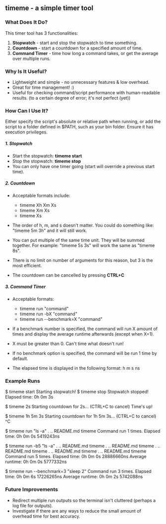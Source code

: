 ## timeme - a simple timer tool

### What Does It Do?

This timer tool has 3 functionalities:

1. **Stopwatch** - start and stop the stopwatch to time something.
2. **Countdown** - start a countdown for a specified amount of time.
3. **Command Timer** - time how long a command takes, or get the average over multiple runs.

### Why Is It Useful?

- Lightweight and simple - no unnecessary features & low overhead.
- Great for time management! :)
- Useful for checking command/script performance with human-readable results.
(to a certain degree of error; it's not perfect (yet))

### How Can I Use It?

Either specify the script's absolute or relative path when running, or add the script to a folder defined in $PATH, such as your bin folder. Ensure it has execution privileges.

##### 1. Stopwatch
- Start the stopwatch: **timeme start**
- Stop the stopwatch: **timeme stop**
- You can only have one timer going (start will override a previous start time).

##### 2. Countdown
- Acceptable formats include:
	- timeme Xh Xm Xs
	- timeme Xm Xs
	- timeme Xs

- The order of h, m, and s doesn't matter. You could do something like: "timeme 5m 3h" and it will still work.

- You can put multiple of the same time unit. They will be summed together.
For example: "timeme 5s 3s" will work the same as "timeme 8s".

- There is no limit on number of arguments for this reason, but 3 is the most efficient.

- The countdown can be cancelled by pressing **CTRL+C**

##### 3. Command Timer
- Acceptable formats:
	- timeme run "command"
	- timeme run -bX "command"
	- timeme run --benchmark=X "command"

- If a benchmark number is specified, the command will run X amount of times and display the average runtime afterwards (except when X=1). 

- X must be greater than 0. Can't time what doesn't run!

- If no benchmark option is specified, the command will be run 1 time by default.

- The elapsed time is displayed in the following format: h m s ns

### Example Runs
$ timeme start
Starting stopwatch!
$ timeme stop
Stopwatch stopped! Elapsed time: 0h 0m 3s


$ timeme 2s
Starting countdown for 2s... (CTRL+C to cancel)
Time's up!


$ timeme 1h 5m 3s
Starting countdown for 1h 5m 3s... (CTRL+C to cancel)
^C


$ timeme run "ls -a"
.  ..  README.md  timeme
Command run 1 times. Elapsed time: 0h 0m 0s 5419243ns


$ timeme run -b5 "ls -a"
.  ..  README.md  timeme
.  ..  README.md  timeme
.  ..  README.md  timeme
.  ..  README.md  timeme
.  ..  README.md  timeme
Command run 5 times. Elapsed time: 0h 0m 0s 28886660ns
Average runtime: 0h 0m 0s 5777332ns


$ timeme run --benchmark=3 "sleep 2"
Command run 3 times. Elapsed time: 0h 0m 6s 17226265ns
Average runtime: 0h 0m 2s 5742088ns

### Future Improvements
- Redirect multiple run outputs so the terminal isn't cluttered (perhaps a log file for outputs).
- Investigate if there are any ways to reduce the small amount of overhead time for best accuracy.

